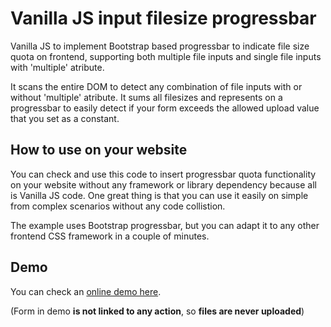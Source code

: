 # Vanilla JS input filesize progressbar
Vanilla JS to implement Bootstrap based progressbar to indicate file size quota on frontend, supporting both multiple file inputs and single file inputs with 'multiple' atribute.

It scans the entire DOM to detect any combination of file inputs with or without 'multiple' atribute. It sums all filesizes and represents on a progressbar to easily detect if your form exceeds the allowed upload value that you set as a constant.

## How to use on your website
You can check and use this code to insert progressbar quota functionality on your website without any framework or library dependency because all is Vanilla JS code. One great thing is that you can use it easily on simple from complex scenarios without any code collistion.

The example uses Bootstrap progressbar, but you can adapt it to any other frontend CSS framework in a couple of minutes.

## Demo

You can check an [online demo here](https://antoniobarranco.github.io/vanilla-js-input-filesize-progressbar/).

(Form in demo **is not linked to any action**, so **files are never uploaded**)

